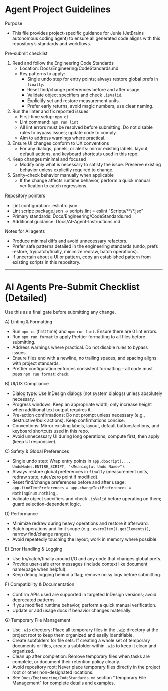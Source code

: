 # Agent Project Guidelines

Purpose
- This file provides project-specific guidance for Junie (JetBrains autonomous coding agent) to ensure all generated code aligns with this repository’s standards and workflows.

Pre-submit checklist
1) Read and follow the Engineering Code Standards
   - Location: Docs/Engineering/CodeStandards.md
   - Key patterns to apply:
     - Single undo step for entry points; always restore global prefs in `finally`.
     - Reset find/change preferences before and after usage.
     - Validate object specifiers and check `.isValid`.
     - Explicitly set and restore measurement units.
     - Prefer early returns, avoid magic numbers, use clear naming.
2) Run the linter and fix reported issues
   - First-time setup: `npm ci`
   - Lint command: `npm run lint`
   - All lint errors must be resolved before submitting. Do not disable rules to bypass issues; update code to comply.
   - Aim to address warnings where practical.
3) Ensure UI changes conform to UX conventions
   - For any dialogs, panels, or alerts: mirror existing labels, layout, default actions, and keyboard shortcuts used in this repo.
4) Keep changes minimal and focused
   - Modify only what is necessary to satisfy the issue. Preserve existing behavior unless explicitly required to change.
5) Sanity-check behavior manually when applicable
   - If the change affects runtime behavior, perform a quick manual verification to catch regressions.

Repository pointers
- Lint configuration: .eslintrc.json
- Lint script: package.json → scripts.lint = eslint "Scripts/**/*.jsx"
- Primary standards: Docs/Engineering/CodeStandards.md
- Additional guidance: Docs/AI-Agent-Instructions.md

Notes for AI agents
- Produce minimal diffs and avoid unnecessary refactors.
- Prefer safe patterns detailed in the engineering standards (undo, prefs restore, try/catch/finally, minimize redraw, batch operations).
- If uncertain about a UI or pattern, copy an established pattern from existing scripts in this repository.

---

# AI Agents Pre-Submit Checklist (Detailed)

Use this as a final gate before submitting any change.

A) Linting & Formatting
- Run `npm ci` (first time) and `npm run lint`. Ensure there are 0 lint errors.
- Run `npm run format` to apply Prettier formatting to all files before submitting.
- Address warnings where practical. Do not disable rules to bypass issues.
- Ensure files end with a newline, no trailing spaces, and spacing aligns with project standards.
- Prettier configuration enforces consistent formatting - all code must pass `npm run format:check`.

B) UI/UX Compliance
- Dialog type: Use InDesign dialogs (not system dialogs) unless absolutely necessary.
- Progress windows: Keep an appropriate width; only increase height when additional text output requires it.
- Pre-action confirmations: Do not prompt unless necessary (e.g., destructive/bulk actions). Keep confirmations concise.
- Conventions: Mirror existing labels, layout, default buttons/actions, and keyboard shortcuts used in this repo.
- Avoid unnecessary UI during long operations; compute first, then apply (keep UI responsive).

C) Safety & Global Preferences
- Single undo step: Wrap entry points in `app.doScript(..., UndoModes.ENTIRE_SCRIPT, "<Meaningful Undo Name>")`.
- Always restore global preferences in `finally` (measurement units, redraw state, ruler/zero point if modified).
- Reset find/change preferences before and after usage: `app.findTextPreferences = app.changeTextPreferences = NothingEnum.nothing;`.
- Validate object specifiers and check `.isValid` before operating on them; guard selection-dependent logic.

D) Performance
- Minimize redraw during heavy operations and restore it afterward.
- Batch operations and limit scope (e.g., `everyItem().getElements()`, narrow find/change ranges).
- Avoid repeatedly touching the layout; work in memory where possible.

E) Error Handling & Logging
- Use try/catch/finally around I/O and any code that changes global prefs.
- Provide user-safe error messages (include context like document name/page when helpful).
- Keep debug logging behind a flag; remove noisy logs before submitting.

F) Compatibility & Documentation
- Confirm APIs used are supported in targeted InDesign versions; avoid deprecated patterns.
- If you modified runtime behavior, perform a quick manual verification.
- Update or add usage docs if behavior changes materially.

G) Temporary File Management
- Use `.wip` directory: Place all temporary files in the `.wip` directory at the project root to keep them organized and easily identifiable.
- Create subfolders for file sets: If creating a whole set of temporary documents or files, create a subfolder within `.wip` to keep it clean and organized.
- Clean up after completion: Remove temporary files when tasks are complete, or document their retention policy clearly.
- Avoid repository root: Never place temporary files directly in the project root or other non-designated locations.
- See `Docs/Engineering/CodeStandards.md` section "Temporary File Management" for complete details and examples.
